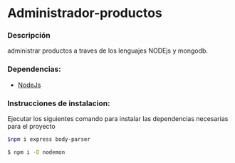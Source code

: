 # Administrador-productos #

### Descripción ###
administrar productos a traves de los lenguajes NODEjs y mongodb.

### Dependencias: ### 
* [NodeJs](https://nodejs.org/es/)


### Instrucciones de instalacion: ###
Ejecutar los siguientes comando para instalar las dependencias necesarias para el proyecto

```sh
$npm i express body-parser
``` 
 
```sh
$ npm i -D nodemon
``` 
